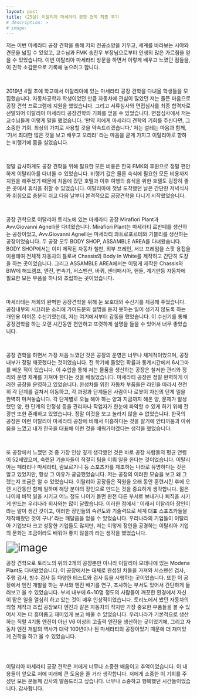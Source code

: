 ```yaml
---
layout: post
title: (25살) 이탈리아 마세라티 공장 견학 최종 후기
# description: >
# image: 
---
```

 


   저는 이번 마세라티 공장 견학을 통해 저의 전공소양을 키우고, 세계를 바라보는 시야와 견문을 넓힐 수 있었고, 교수님과 FMK 송진우 부장님으로부터 인생의 많은 가르침을 얻을 수 있었습니다. 이번 이탈리아 마세라티 방문을 하면서 이렇게 배우고 느꼈던 점들을, 이 견학 소감문으로 기록해 놓으려고 합니다.

​    

   2019년 4월 초에 학교에서 이탈리아에 있는 마세라티 공장 견학을 다녀올 학생들을 모집했습니다. 자동차공학과 학생이었던 만큼 자동차에 관심이 많았던 저는 들뜬 마음으로 공장 견학 프로그램에 지원을 했었습니다. 그리고 서류심사와 면접심사를 최종 합격자로 선발되어 이탈리아 마세라티 공장견학의 기회를 얻을 수 있었습니다. 면접심사에서 저는 교수님들께 이렇게 말을 했었습니다. ‘만약 저에게 마세라티 견학의 기회를 주신다면, 그 소중한 기회. 최상의 가치로 사용할 것을 약속드리겠습니다.’ 저는 설레는 마음과 함께, ‘가서 최대한 많은 것을 보고 배우고 오리라’ 라는 마음을 굳게 가지고 이탈리아로 향하는 비행기에 몸을 실었습니다. 

​    

   정말 감사하게도 공장 견학을 위해 필요한 모든 비용은 한국 FMK의 후원으로 정말 편안하게 이탈리아를 다녀올 수 있었습니다. 비행기 값은 물론 숙식에 필요한 모든 비용까지 지원을 해주셨기 때문에 처음에 갔던 호텔과 이후 여행의 휴식을 위한 호텔도 굉장히 좋은 곳에서 휴식을 취할 수 있었습니다. 이탈리아에 첫날 도착했던 날은 간단한 저녁식사와 취침으로 충분히 쉬고 다음 날부터 본격적으로 공장견학을 다니기 시작했었습니다. 

​    

   공장 견학으로 이탈리아 토리노에 있는 마세라티 공장 Mirafiori Plant과 Avv.Giovanni Agnelli을 다녀왔습니다. Mirafiori Plant는 마세라티 르반떼를 생산하는 공장이었고, Avv.Giovanni Agnelli는 마세라티 콰트로포르테와 기블리를 생산하는 공장이었습니다. 두 공장 모두 BODY SHOP, ASSAMBLE AREA를 다녀왔습니다. BODY SHOP에서는 이미 제작된 자동차 철판, 외부 프레인, 서브 프레임을 스팟 용접을 이용해여 전체적 자동차의 틀로써 Chassis와 Body In White를 제작하고 간단히 도장을 하는 곳이었습니다. 그리고 ASSAMBLE AREA에서는 이렇게 제작한 Chassis와 BIW에 해드램프, 엔진, 변속기, 서스펜션, 바퀴, 센터패시아, 핸들, 계기판등 자동차에 필요한 모든 부품을 하나의 조립하는 곳이었습니다. 

​    

   마세라테는 저희의 완벽한 공장견학을 위해 눈 보호대와 수신기를 제공해 주었습니다. 공장내부의 시끄러운 소리에 가이드분의 설명을 듣지 못하는 일이 생기지 않도록 하는 개인용 이어폰 수신기였는데, 저는 여기에서부터 감동을 했었습니다. 이 수신기를 통해 공장견학을 하는 오랜 시간동안 편안하고 또렷하게 설명을 들을 수 있어서 너무 좋았습니다.

​    

   공장 견학을 하면서 가장 처음 느꼈던 것은 공장의 운영은 너무나 체계적이었으며, 공장 내부가 정말 깨끗했다는 것이었습니다. 전 학기에 들었던 확률과 통계시간에서 6시그마를 배운 적이 있습니다. 이 수업을 통해 저는 물품을 생산하는 공장은 철저한 관리와 정리와 운영 체계를 가져야 한다는 것을 배웠었습니다. 마세라티 공장은 정말 완벽하게 이러한 공장을 운영하고 있었습니다. 완성차를 위한 자동차 부품들은 라인을 따라서 천천히 각 단계를 걸쳐서 이동하고, 각 과정과 단계들은 사람이나 로봇이 자신의 단계 일을 완벽히 마쳐놓습니다. 각 단계별로 오늘 해야 하는 양과 지금까지 해온 양, 문제가 발생했던 양, 현 단계의 안정성 등을 관리자나 작업자가 한눈에 파악할 수 있게 하기 위해 전광판 또한 존재하고 있었습니다. 정말 이것을 보고 놀라지 않을 수 없었습니다. 한국의 공장은 이런 이탈리아 마세라티 공장에 비해서 미흡하다는 것을 알기에 안타까움과 아쉬움을 느꼈고 내가 한국을 대표해 이런 것을 배워가야겠다는 생각을 했었습니다.

​    

   또 공장에서 느꼈던 것 중 가장 인상 깊게 생각했던 것은 바로 공장 사람들의 평균 연령이 52세였으며, 숙련된 기술자들이 적절히 팀을 이뤄 일을 한다는 것이었습니다. 이탈리아는 페라리나 마세라티, 람보르기니 등 스포츠카를 제조하는 나라로 유명하다는 것은 알고 있었지만, 항상 그 이유가 궁금했었습니다. 저는 공장의 이러한 모습을 보고 왜 그랬는지 조금은 알 수 있었습니다. 이탈리아 공장들은 직원을 오래 동안 훈련시킨 후에 오랜 시간동안 함께 일하며 해당 분야의 장인으로 만드는 것을 중요하게 생각합니다. 젊은 나이에 바짝 일을 시키고 어느 정도 나이가 들면 완전 다른 부서로 보내거나 퇴직을 시키게 만드는 우리나라 회사와는 많이 달랐습니다. 이러한 점에서 ‘ 이래서 이탈리아 장인이라는 말이 생긴 것이고, 이러한 장인들의 숙련도와 기술력으로 세계 대표 스포츠카들을 제작해왔던 것이 구나’ 라는 깨달음을 얻을 수 있었습니다. 우리나라의 기업들이 이탈리아 기업보다 크고 성장한 기업들도 많지만, 저는 이렇게 장인을 공경하는 이탈리아 기업의 문화는 조금이라도 배워야 좋지 않을까 라는 생각을 했었습니다. 

   <img src="https://user-images.githubusercontent.com/46951365/79415298-fbfc2480-7fe7-11ea-8c65-d1973b792377.png" alt="image" style="zoom:200%;" /> 

   공장 견학으로 토리노의 위의 2개의 공장뿐만 아니라 이탈리아 모데나에 있는 Modena Plant도 다녀왔었습니다. 이 공장에서는 대체로 완성된 차들을 가져와 서스펜션 검사, 주행 검사, 방수 검사 등 다양한 테스트와 검사 등을 시행하는 곳이었습니다. 또한 이 공장에서 엔진 개발을 하는 부서와 엔진 배기를 연구, 조사하는 부서도 있어서 간단하게 둘러보고 올 수 있었습니다. 부서 내부에 6~10명 정도의 사람들이 깨끗한 환경에서 자신이 맡은 일을 열심히 하고 있는 것이 매우 인상적이었습니다. 토리노에서 봤던 자동차의 외형 제작과 조립 공장보다 엔진과 같은 자동차의 작지만 가장 중요한 부품들을 볼 수 있어서 저는 더 흥미롭고 재미있게 보고 배울 수 있었습니다. 우리나라가 기본적으로 생산하는 직렬 4기통 엔진이 아닌 V6 이상의 고출력 엔진을 생산하는 곳이었기에, 그리고 자동차 엔진 개발의 역사가 대략 100년이나 된 마세라티의 공장이었기 때문에 더 재미있게 견학을 하고 올 수 있었습니다.

​   
​    

   이탈리아 마세라티 공장 견학은 저에게 너무나 소중한 배움이고 추억이었습니다. 이 내용들이 앞으로 저에 미래에 큰 도움을 줄 거라 생각합니다. 저에게 소중한 이 기회를 주셨던 모든 분들께 감사의 말씀드리고 싶습니다. 너무나 소중하고 행복했던 시간들이었습니다. 감사합니다.  

​    